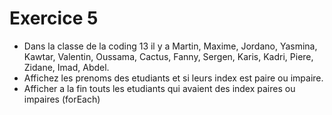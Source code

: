 # Exercice 5
- Dans la classe de la coding 13 il y a Martin, Maxime, Jordano, Yasmina, Kawtar, Valentin, Oussama, Cactus, Fanny, Sergen, Karis, Kadri, Piere, Zidane, Imad, Abdel.
- Affichez les prenoms des etudiants et si leurs index est paire ou impaire.
- Afficher a la fin touts les etudiants qui avaient des index paires ou impaires (forEach)